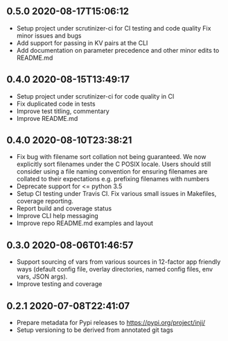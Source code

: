 0.5.0 2020-08-17T15:06:12
-------------------------

* Setup project under scrutinizer-ci for CI testing and code quality
  Fix minor issues and bugs
* Add support for passing in KV pairs at the CLI
* Add documentation on parameter precedence and other minor edits to README.md

0.4.0 2020-08-15T13:49:17
-------------------------

* Setup project under scrutinizer-ci for code quality in CI
* Fix duplicated code in tests
* Improve test titling, commentary
* Improve README.md

0.4.0 2020-08-10T23:38:21
-------------------------

* Fix bug with filename sort collation not being guaranteed.
  We now explicitly sort filenames under the C POSIX locale.
  Users should still consider using a file naming convention for ensuring
  filenames are collated to their expectations
  e.g. prefixing filenames with numbers
* Deprecate support for <= python 3.5
* Setup CI testing under Travis CI.
  Fix various small issues in Makefiles, coverage reporting.
* Report build and coverage status
* Improve CLI help messaging
* Improve repo README.md examples and layout

0.3.0 2020-08-06T01:46:57
-------------------------

* Support sourcing of vars from various sources in 12-factor app friendly ways
  (default config file, overlay directories, named config files, env vars,
   JSON args).
* Improve testing and coverage

0.2.1 2020-07-08T22:41:07
-------------------------

* Prepare metadata for Pypi releases to https://pypi.org/project/inji/
* Setup versioning to be derived from annotated git tags
